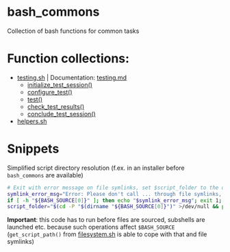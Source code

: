 # bash_commons
Collection of bash functions for common tasks

# Function collections:
- [testing.sh](testing.sh) | Documentation: [testing.md](testing.md)
	- [initialize_test_session()](testing.md#initialize_test_session)
	- [configure_test()](testing.md#configure_test)
	- [test()](testing.md#test)
	- [check_test_results()](testing.md#check_test_results)
	- [conclude_test_session()](testing.md#conclude_test_session)
- [helpers.sh](helpers.sh)

# Snippets

Simplified script directory resolution (f.ex. in an installer before `bash_commons` are available)
```bash
# Exit with error message on file symlinks, set $script_folder to the directory in which the script is located (folder symlinks resolved)
symlink_error_msg="Error: Please don't call ... through file symlinks, this confuses the script about its own location. Call it directly. Aborting..."
if [ -h "${BASH_SOURCE[0]}" ]; then echo "$symlink_error_msg"; exit 1; fi
script_folder="$(cd -P "$(dirname "${BASH_SOURCE[0]}")" >/dev/null && pwd)"
```
**Important**: this code has to run before files are sourced, subshells are launched etc. because such operations affect `$BASH_SOURCE` (`get_script_path()` 
               from [filesystem.sh](filesystem.sh) is able to cope with that and file symlinks)
